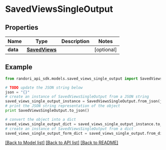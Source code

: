 # SavedViewsSingleOutput


## Properties

Name | Type | Description | Notes
------------ | ------------- | ------------- | -------------
**data** | [**SavedViews**](SavedViews.md) |  | [optional] 

## Example

```python
from randori_api_sdk.models.saved_views_single_output import SavedViewsSingleOutput

# TODO update the JSON string below
json = "{}"
# create an instance of SavedViewsSingleOutput from a JSON string
saved_views_single_output_instance = SavedViewsSingleOutput.from_json(json)
# print the JSON string representation of the object
print SavedViewsSingleOutput.to_json()

# convert the object into a dict
saved_views_single_output_dict = saved_views_single_output_instance.to_dict()
# create an instance of SavedViewsSingleOutput from a dict
saved_views_single_output_form_dict = saved_views_single_output.from_dict(saved_views_single_output_dict)
```
[[Back to Model list]](../README.md#documentation-for-models) [[Back to API list]](../README.md#documentation-for-api-endpoints) [[Back to README]](../README.md)


